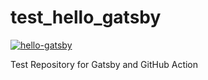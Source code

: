 # test_hello_gatsby

[![hello-gatsby](https://github.com/jfdaniel77/test_hello_gatsby/actions/workflows/hello-gatsby.yml/badge.svg?branch=main)](https://github.com/jfdaniel77/test_hello_gatsby/actions/workflows/hello-gatsby.yml)

Test Repository for Gatsby and GitHub Action
